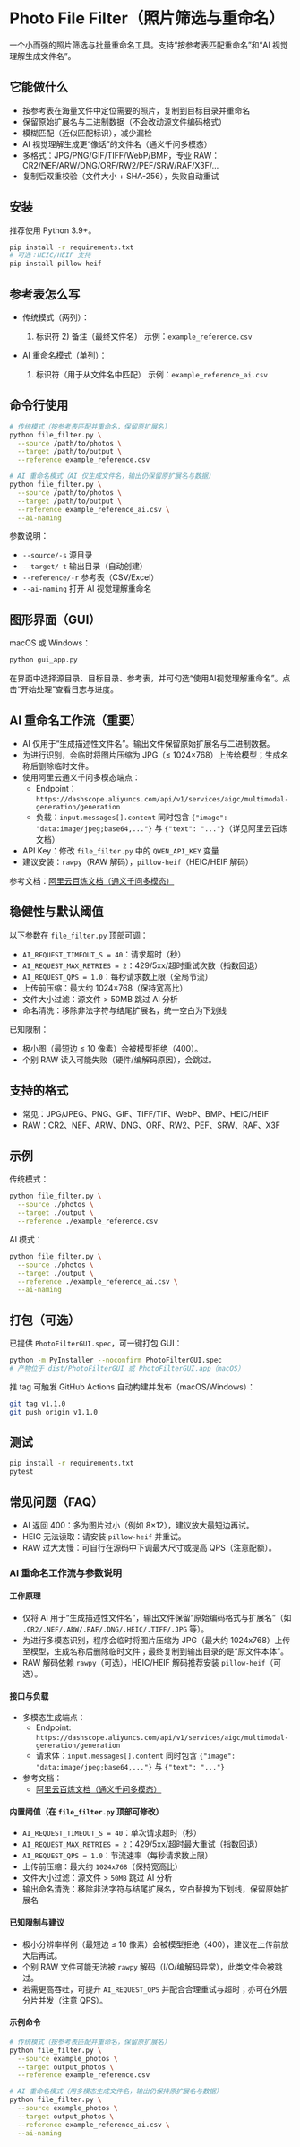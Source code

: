 # Photo File Filter（照片筛选与重命名）

一个小而强的照片筛选与批量重命名工具。支持“按参考表匹配重命名”和“AI 视觉理解生成文件名”。

## 它能做什么

- 按参考表在海量文件中定位需要的照片，复制到目标目录并重命名
- 保留原始扩展名与二进制数据（不会改动源文件编码格式）
- 模糊匹配（近似匹配标识），减少漏检
- AI 视觉理解生成更“像话”的文件名（通义千问多模态）
- 多格式：JPG/PNG/GIF/TIFF/WebP/BMP，专业 RAW：CR2/NEF/ARW/DNG/ORF/RW2/PEF/SRW/RAF/X3F/…
- 复制后双重校验（文件大小 + SHA-256），失败自动重试

## 安装

推荐使用 Python 3.9+。

```bash
pip install -r requirements.txt
# 可选：HEIC/HEIF 支持
pip install pillow-heif
```

## 参考表怎么写

- 传统模式（两列）：
  1) 标识符 2) 备注（最终文件名）
  示例：`example_reference.csv`

- AI 重命名模式（单列）：
  1) 标识符（用于从文件名中匹配）
  示例：`example_reference_ai.csv`

## 命令行使用

```bash
# 传统模式（按参考表匹配并重命名，保留原扩展名）
python file_filter.py \
  --source /path/to/photos \
  --target /path/to/output \
  --reference example_reference.csv

# AI 重命名模式（AI 仅生成文件名，输出仍保留原扩展名与数据）
python file_filter.py \
  --source /path/to/photos \
  --target /path/to/output \
  --reference example_reference_ai.csv \
  --ai-naming
```

参数说明：
- `--source/-s` 源目录
- `--target/-t` 输出目录（自动创建）
- `--reference/-r` 参考表（CSV/Excel）
- `--ai-naming` 打开 AI 视觉理解重命名

## 图形界面（GUI）

macOS 或 Windows：

```bash
python gui_app.py
```

在界面中选择源目录、目标目录、参考表，并可勾选“使用AI视觉理解重命名”。点击“开始处理”查看日志与进度。

## AI 重命名工作流（重要）

- AI 仅用于“生成描述性文件名”。输出文件保留原始扩展名与二进制数据。
- 为进行识别，会临时将图片压缩为 JPG（≤ 1024×768）上传给模型；生成名称后删除临时文件。
- 使用阿里云通义千问多模态端点：
  - Endpoint：`https://dashscope.aliyuncs.com/api/v1/services/aigc/multimodal-generation/generation`
  - 负载：`input.messages[].content` 同时包含 `{"image": "data:image/jpeg;base64,..."}` 与 `{"text": "..."}`（详见阿里云百炼文档）
- API Key：修改 `file_filter.py` 中的 `QWEN_API_KEY` 变量
- 建议安装：`rawpy`（RAW 解码），`pillow-heif`（HEIC/HEIF 解码）

参考文档：[阿里云百炼文档（通义千问多模态）](https://bailian.console.aliyun.com/?spm=5176.30371578.J_-b3_dpUGUU3dm_j_tEufi.1.e939154aOcE2fz&tab=doc#/doc/?type=model&url=2845871)

## 稳健性与默认阈值

以下参数在 `file_filter.py` 顶部可调：

- `AI_REQUEST_TIMEOUT_S = 40`：请求超时（秒）
- `AI_REQUEST_MAX_RETRIES = 2`：429/5xx/超时重试次数（指数回退）
- `AI_REQUEST_QPS = 1.0`：每秒请求数上限（全局节流）
- 上传前压缩：最大约 1024×768（保持宽高比）
- 文件大小过滤：源文件 > 50MB 跳过 AI 分析
- 命名清洗：移除非法字符与结尾扩展名，统一空白为下划线

已知限制：
- 极小图（最短边 ≤ 10 像素）会被模型拒绝（400）。
- 个别 RAW 读入可能失败（硬件/编解码原因），会跳过。

## 支持的格式

- 常见：JPG/JPEG、PNG、GIF、TIFF/TIF、WebP、BMP、HEIC/HEIF
- RAW：CR2、NEF、ARW、DNG、ORF、RW2、PEF、SRW、RAF、X3F

## 示例

传统模式：

```bash
python file_filter.py \
  --source ./photos \
  --target ./output \
  --reference ./example_reference.csv
```

AI 模式：

```bash
python file_filter.py \
  --source ./photos \
  --target ./output \
  --reference ./example_reference_ai.csv \
  --ai-naming
```

## 打包（可选）

已提供 `PhotoFilterGUI.spec`，可一键打包 GUI：

```bash
python -m PyInstaller --noconfirm PhotoFilterGUI.spec
# 产物位于 dist/PhotoFilterGUI 或 PhotoFilterGUI.app（macOS）
```

推 tag 可触发 GitHub Actions 自动构建并发布（macOS/Windows）：

```bash
git tag v1.1.0
git push origin v1.1.0
```

## 测试

```bash
pip install -r requirements.txt
pytest
```

## 常见问题（FAQ）

- AI 返回 400：多为图片过小（例如 8×12），建议放大最短边再试。
- HEIC 无法读取：请安装 `pillow-heif` 并重试。
- RAW 过大太慢：可自行在源码中下调最大尺寸或提高 QPS（注意配额）。

### AI 重命名工作流与参数说明

#### 工作原理
- 仅将 AI 用于“生成描述性文件名”，输出文件保留“原始编码格式与扩展名”（如 `.CR2/.NEF/.ARW/.RAF/.DNG/.HEIC/.TIFF/.JPG` 等）。
- 为进行多模态识别，程序会临时将图片压缩为 JPG（最大约 1024x768）上传至模型，生成名称后删除临时文件；最终复制到输出目录的是“原文件本体”。
- RAW 解码依赖 `rawpy`（可选），HEIC/HEIF 解码推荐安装 `pillow-heif`（可选）。

#### 接口与负载
- 多模态生成端点：
  - Endpoint: `https://dashscope.aliyuncs.com/api/v1/services/aigc/multimodal-generation/generation`
  - 请求体：`input.messages[].content` 同时包含 `{"image": "data:image/jpeg;base64,..."}` 与 `{"text": "..."}`
- 参考文档：
  - [阿里云百炼文档（通义千问多模态）](https://bailian.console.aliyun.com/?spm=5176.30371578.J_-b3_dpUGUU3dm_j_tEufi.1.e939154aOcE2fz&tab=doc#/doc/?type=model&url=2845871)

#### 内置阈值（在 `file_filter.py` 顶部可修改）
- `AI_REQUEST_TIMEOUT_S = 40`：单次请求超时（秒）
- `AI_REQUEST_MAX_RETRIES = 2`：429/5xx/超时最大重试（指数回退）
- `AI_REQUEST_QPS = 1.0`：节流速率（每秒请求数上限）
- 上传前压缩：最大约 `1024x768`（保持宽高比）
- 文件大小过滤：源文件 > `50MB` 跳过 AI 分析
- 输出命名清洗：移除非法字符与结尾扩展名，空白替换为下划线，保留原始扩展名

#### 已知限制与建议
- 极小分辨率样例（最短边 ≤ 10 像素）会被模型拒绝（400），建议在上传前放大后再试。
- 个别 RAW 文件可能无法被 `rawpy` 解码（I/O/编解码异常），此类文件会被跳过。
- 若需更高吞吐，可提升 `AI_REQUEST_QPS` 并配合合理重试与超时；亦可在外层分片并发（注意 QPS）。

#### 示例命令
```bash
# 传统模式（按参考表匹配并重命名，保留原扩展名）
python file_filter.py \
  --source example_photos \
  --target output_photos \
  --reference example_reference.csv

# AI 重命名模式（用多模态生成文件名，输出仍保持原扩展名与数据）
python file_filter.py \
  --source example_photos \
  --target output_photos \
  --reference example_reference_ai.csv \
  --ai-naming
```

